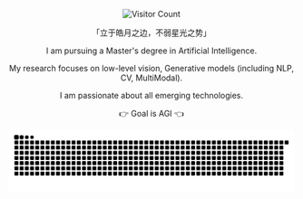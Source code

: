 

<div align="center">

![Visitor Count](https://profile-counter.glitch.me/jingyaogong/count.svg)


「立于皓月之边，不弱星光之势」

I am pursuing a Master's degree in Artificial Intelligence.

My research focuses on low-level vision, Generative models (including NLP, CV, MultiModal).

I am passionate about all emerging technologies.

👉 Goal is AGI 👈

<!--
![Anurag's GitHub stats](https://github-readme-stats.vercel.app/api?username=jingyaogong&show_icons=true&theme=merko)
-->

<picture>
  <source media="(prefers-color-scheme: dark)" srcset="https://raw.githubusercontent.com/jingyaogong/jingyaogong/output/github-contribution-grid-snake-dark.svg">
  <source media="(prefers-color-scheme: light)" srcset="https://raw.githubusercontent.com/jingyaogong/jingyaogong/output/github-contribution-grid-snake.svg">
  <img alt="github contribution grid snake animation" src="https://raw.githubusercontent.com/jingyaogong/jingyaogong/output/github-contribution-grid-snake.svg">
</picture>




</div>




